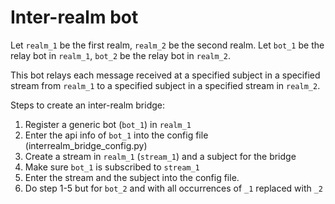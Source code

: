 # Inter-realm bot

Let `realm_1` be the first realm, `realm_2` be the second realm.  Let `bot_1` be
the relay bot in `realm_1`, `bot_2` be the relay bot in `realm_2`.

This bot relays each message received at a specified subject in a specified
stream from `realm_1` to a specified subject in a specified stream in `realm_2`.

Steps to create an inter-realm bridge:
1. Register a generic bot (`bot_1`) in `realm_1`
2. Enter the api info of `bot_1` into the config file (interrealm_bridge_config.py)
3. Create a stream in `realm_1` (`stream_1`) and a subject for the bridge
4. Make sure `bot_1` is subscribed to `stream_1`
5. Enter the stream and the subject into the config file.
6. Do step 1-5 but for `bot_2` and with all occurrences of `_1` replaced with `_2`
